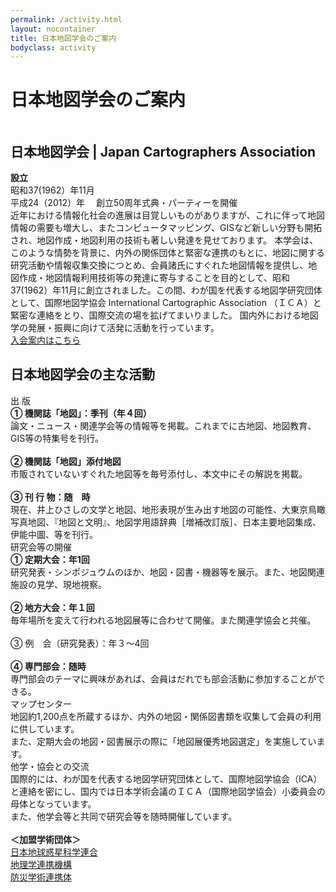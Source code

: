```yaml
---
permalink: /activity.html
layout: nocontainer
title: 日本地図学会のご案内
bodyclass: activity
---
```


<div class="container">
  <h1>日本地図学会のご案内</h1>
</div>

<div class="activity-heading">
  <div class="container">
    <div class="hd-row">
      <div class="hd-logo"><img src="{{ site.baseurl }}/assets/img/activity/logo_main.png" class="w-100" alt=""></div>
      <div class="hd-value">
        <h2 class="hd-title">日本地図学会 | Japan Cartographers Association</h2>
        <div class="hd-text">
          <b>設立</b><br>
          昭和37(1962）年11月<br>
          平成24（2012）年 　創立50周年式典・パーティーを開催<br>
        </div>
        <div class="hd-text">
          近年における情報化社会の進展は目覚しいものがありますが、これに伴って地図情報の需要も増大し、またコンピュータマッピング、GISなど新しい分野も開拓され、地図作成・地図利用の技術も著しい発達を見せております。 本学会は、このような情勢を背景に、内外の関係団体と緊密な連携のもとに、地図に関する研究活動や情報収集交換につとめ、会員諸氏にすぐれた地図情報を提供し、地図作成・地図情報利用技術等の発達に寄与することを目的として、昭和37(1962）年11月に創立されました。この間、わが国を代表する地図学研究団体として、国際地図学協会 International Cartographic Association （ＩＣＡ）と緊密な連絡をとり、国際交流の場を拡げてまいりました。 国内外における地図学の発展・振興に向けて活発に活動を行っています。<br>
        </div>
        <div class="hd-button">
          <div class="d-grid col-md-30">
            <a href="" class="btn btn-lg btn-default btn-arrow-right">入会案内はこちら</a>
          </div>
        </div>
      </div>
    </div>
  </div>
</div>

<div class="activity-section">
  <div class="container">
    <h2 class="activity-h2"><span>日本地図学会の主な活動</span></h2>
    <div class="activity-box">
      <div class="activity-row">
        <div class="activity-icon">
          <div class="act-icon"><img src="{{ site.baseurl }}/assets/img/activity/icon_act_01.svg" class="w-100" alt=""></div>
          <div class="act-cap">出 版</div>
        </div>
        <div class="activity-value">
          <div class="act-text">
            <b>① 機関誌「地図」：季刊（年４回）</b><br>
            論文・ニュース・関連学会等の情報等を掲載。これまでに古地図、地図教育、GIS等の特集号を刊行。<br>
            <br>
            <b>② 機関誌「地図」添付地図</b><br>
            市販されていないすぐれた地図等を毎号添付し、本文中にその解説を掲載。<br>
            <br>
            <b>③ 刊 行 物：随　時</b><br>
            現在、井上ひさしの文学と地図、地形表現が生み出す地図の可能性、大東京鳥瞰写真地図、『地図と文明』、地図学用語辞典［増補改訂版］、日本主要地図集成、伊能中圖、等を刊行。<br>
          </div>
        </div>
      </div>
    </div>
    <div class="activity-box">
      <div class="activity-row">
        <div class="activity-icon">
          <div class="act-icon"><img src="{{ site.baseurl }}/assets/img/activity/icon_act_02.svg" class="w-100" alt=""></div>
          <div class="act-cap">研究会等の開催</div>
        </div>
        <div class="activity-value">
          <div class="act-text">
            <b>① 定期大会：年1回</b><br>
            研究発表・シンポジュウムのほか、地図・図書・機器等を展示。また、地図関連施設の見学、現地視察。<br>
            <br>
            <b>② 地方大会：年１回</b><br>
            毎年場所を変えて行われる地図展等に合わせて開催。また関連学協会と共催。<br>
            <br>
            ③ 例　会（研究発表）：年３～4回<br>
            <br>
            <b>④ 専門部会：随時</b><br>
            専門部会のテーマに興味があれば、会員はだれでも部会活動に参加することができる。<br>
          </div>
        </div>
      </div>
    </div>
    <div class="activity-box">
      <div class="activity-row">
        <div class="activity-icon">
          <div class="act-icon"><img src="{{ site.baseurl }}/assets/img/activity/icon_act_03.svg" class="w-100" alt=""></div>
          <div class="act-cap">マップセンター</div>
        </div>
        <div class="activity-value">
          <div class="act-text">
            地図約1,200点を所蔵するほか、内外の地図・関係図書類を収集して会員の利用に供しています。<br>
            また、定期大会の地図・図書展示の際に「地図展優秀地図選定」を実施しています。<br>
          </div>
        </div>
      </div>
    </div>
    <div class="activity-box">
      <div class="activity-row">
        <div class="activity-icon">
          <div class="act-icon"><img src="{{ site.baseurl }}/assets/img/activity/icon_act_04.svg" class="w-100" alt=""></div>
          <div class="act-cap">他学・協会との交流</div>
        </div>
        <div class="activity-value">
          <div class="act-text">
            国際的には、わが国を代表する地図学研究団体として、国際地図学協会（ICA）と連絡を密にし、国内では日本学術会議のＩＣＡ（国際地図学協会）小委員会の母体となっています。<br>
            また、他学会等と共同で研究会等を随時開催しています。<br>
            <br>
            <b>＜加盟学術団体＞</b><br>
            <a href="https://www.jpgu.org/" target="_blank">日本地球惑星科学連合</a><br>
            <a href="http://hgsj.org/JOGS/index_j.html" target="_blank">地理学連携機構</a><br>
            <a href="https://janet-dr.com/" target="_blank">防災学術連携体</a><br>
          </div>
        </div>
      </div>
    </div>
  </div>
</div>